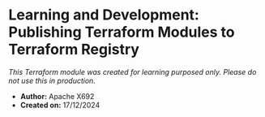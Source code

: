 # Learning and Development: Publishing Terraform Modules to Terraform Registry

*This Terraform module was created for learning purposed only. Please do not use this in production.*

- **Author:** Apache X692
- **Created on:** 17/12/2024
